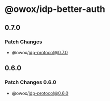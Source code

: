 # @owox/idp-better-auth

## 0.7.0

### Patch Changes

- @owox/idp-protocol@0.7.0

## 0.6.0

### Patch Changes 0.6.0

- @owox/idp-protocol@0.6.0
